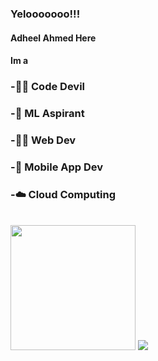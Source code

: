 ### Yelooooooo!!!
#### Adheel Ahmed Here 
#### Im a
<link rel="stylesheet" href="https://cdn.jsdelivr.net/npm/bootstrap@4.6.0/dist/css/bootstrap.min.css" integrity="sha384-B0vP5xmATw1+K9KRQjQERJvTumQW0nPEzvF6L/Z6nronJ3oUOFUFpCjEUQouq2+l" crossorigin="anonymous">



### -🐱‍👤 Code Devil

### -🤖 ML Aspirant

### -👨‍💻 Web Dev
  
### -📱 Mobile App Dev
  
### -☁️ Cloud Computing

<br>

<img src="https://media.tenor.com/images/217f0468962e1c1703c8719aca1b6b0b/tenor.gif" height="200px"/>
<img src="https://github-readme-stats.vercel.app/api?username=AdheelAhmed-D3CD&&show_icons=true&title_color=70ffea&icon_color=66fffc&text_color=daf7dc&bg_color=151515">

